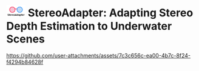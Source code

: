 # <img src="./assets/stereoadapter_logo.png" alt="logo" width="50"/> StereoAdapter: Adapting Stereo Depth Estimation to Underwater Scenes


https://github.com/user-attachments/assets/7c3c656c-ea00-4b7c-8f24-f4294b84628f




